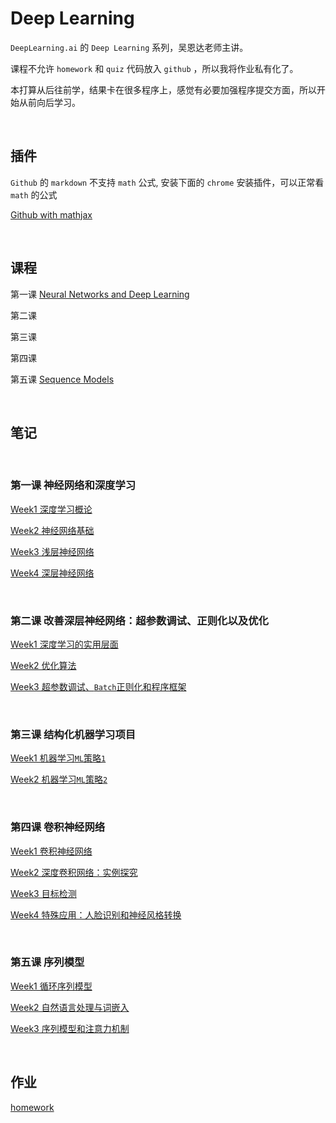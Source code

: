 # Deep Learning


`DeepLearning.ai` 的 `Deep Learning` 系列，吴恩达老师主讲。

课程不允许 `homework` 和 `quiz` 代码放入 `github` ，所以我将作业私有化了。

本打算从后往前学，结果卡在很多程序上，感觉有必要加强程序提交方面，所以开始从前向后学习。




&nbsp;
## 插件

`Github` 的 `markdown` 不支持 `math` 公式, 安装下面的 `chrome` 安装插件，可以正常看 `math` 的公式

[Github with mathjax](https://chrome.google.com/webstore/detail/github-with-mathjax/ioemnmodlmafdkllaclgeombjnmnbima)

&nbsp;
## 课程

第一课 [Neural Networks and Deep Learning](https://www.coursera.org/learn/neural-networks-deep-learning/home/welcome)

第二课

第三课

第四课


第五课 [Sequence Models](https://www.coursera.org/learn/nlp-sequence-models/home/week)





&nbsp;
## 笔记

&nbsp;
### 第一课 神经网络和深度学习


[Week1 深度学习概论](https://github.com/rubust-ai/Deep-Learning/blob/master/class1-week1.md)

[Week2 神经网络基础](https://github.com/rubust-ai/Deep-Learning/blob/master/class1-week2.md)

[Week3 浅层神经网络](https://github.com/rubust-ai/Deep-Learning/blob/master/class1-week3.md)


[Week4 深层神经网络](https://github.com/rubust-ai/Deep-Learning/blob/master/class1-week4.md)

&nbsp;
### 第二课 改善深层神经网络：超参数调试、正则化以及优化

[Week1 深度学习的实用层面](https://github.com/rubust-ai/Deep-Learning/blob/master/class2-week1.md)

[Week2 优化算法](https://github.com/rubust-ai/Deep-Learning/blob/master/class2-week2.md)

[Week3 超参数调试、`Batch`正则化和程序框架](https://github.com/rubust-ai/Deep-Learning/blob/master/class2-week3.md)

&nbsp;
### 第三课 结构化机器学习项目

[Week1 机器学习`ML`策略`1`](https://github.com/rubust-ai/Deep-Learning/blob/master/class3-week1.md)

[Week2 机器学习`ML`策略`2`](https://github.com/rubust-ai/Deep-Learning/blob/master/class3-week2.md)

&nbsp;
### 第四课 卷积神经网络

[Week1 卷积神经网络](https://github.com/rubust-ai/Deep-Learning/blob/master/class4-week1.md)

[Week2 深度卷积网络：实例探究](https://github.com/rubust-ai/Deep-Learning/blob/master/class4-week2.md)

[Week3 目标检测](https://github.com/rubust-ai/Deep-Learning/blob/master/class4-week3.md)


[Week4 特殊应用：人脸识别和神经风格转换](https://github.com/rubust-ai/Deep-Learning/blob/master/class4-week4.md)

&nbsp;
### 第五课 序列模型

[Week1 循环序列模型](https://github.com/rubust-ai/Deep-Learning/blob/master/class5-week1.md)

[Week2 自然语言处理与词嵌入](https://github.com/rubust-ai/Deep-Learning/blob/master/class5-week2.md)

[Week3 序列模型和注意力机制](https://github.com/rubust-ai/Deep-Learning/blob/master/class5-week3.md)




&nbsp;
## 作业

[homework]()



